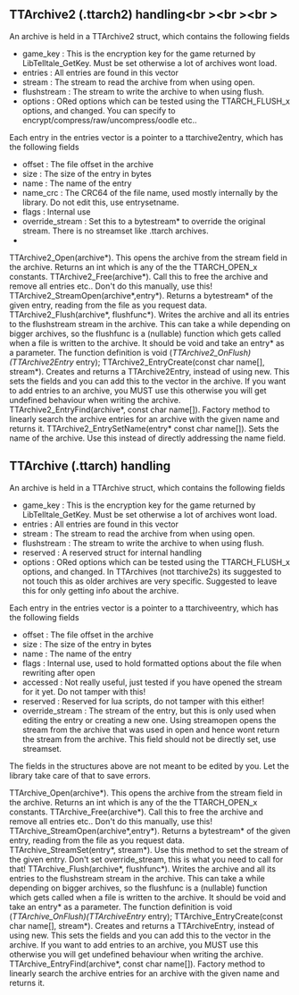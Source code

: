 ## TTArchive2 (.ttarch2) handling<br \><br \><br \><br />

An archive is held in a TTArchive2 struct, which contains the following fields
- game_key : This is the encryption key for the game returned by LibTelltale_GetKey. Must be set otherwise a lot of archives wont load.
- entries : All entries are found in this vector
- stream : The stream to read the archive from when using open.
- flushstream : The stream to write the archive to when using flush.
- options : ORed options which can be tested using the TTARCH_FLUSH_x options, and changed. You can specify to encrypt/compress/raw/uncompress/oodle etc..

Each entry in the entries vector is a pointer to a ttarchive2entry, which has the following fields 
- offset : The file offset in the archive
- size : The size of the entry in bytes
- name : The name of the entry
- name_crc : The CRC64 of the file name, used mostly internally by the library. Do not edit this, use entrysetname. 
- flags : Internal use
- override_stream : Set this to a bytestream* to override the original stream. There is no streamset like .ttarch archives.
- 
TTArchive2_Open(archive*). This opens the archive from the stream field in the archive. Returns an int which is any of the the TTARCH_OPEN_x constants.
TTArchive2_Free(archive*). Call this to free the archive and remove all entries etc.. Don't do this manually, use this!
TTArchive2_StreamOpen(archive*,entry*). Returns a bytestream* of the given entry, reading from the file as you request data.
TTArchive2_Flush(archive*, flushfunc*). Writes the archive and all its entries to the flushstream stream in the archive. This can take a while depending on bigger archives, so the flushfunc is a (nullable) function which gets called when a file is written to the archive. It should be void and take an entry* as a parameter. The function definition is void (*TTArchive2_OnFlush)(TTArchive2Entry* entry);
TTArchive2_EntryCreate(const char name[], stream*). Creates and returns a TTArchive2Entry, instead of using new. This sets the fields and you can add this to the vector in the archive. If you want to add entries to an archive, you MUST use this otherwise you will get undefined behaviour when writing the archive.
TTArchive2_EntryFind(archive*, const char name[]). Factory method to linearly search the archive entries for an archive with the given name and returns it.
TTArchive2_EntrySetName(entry* const char name[]). Sets the name of the archive. Use this instead of directly addressing the name field.

## TTArchive (.ttarch) handling

An archive is held in a TTArchive struct, which contains the following fields
- game_key : This is the encryption key for the game returned by LibTelltale_GetKey. Must be set otherwise a lot of archives wont load.
- entries : All entries are found in this vector
- stream : The stream to read the archive from when using open.
- flushstream : The stream to write the archive to when using flush.
- reserved : A reserved struct for internal handling
- options : ORed options which can be tested using the TTARCH_FLUSH_x options, and changed. In TTArchives (not ttarchive2s) its suggested to not touch this as older archives are very specific. Suggested to leave this for only getting info about the archive.

Each entry in the entries vector is a pointer to a ttarchiveentry, which has the following fields 
- offset : The file offset in the archive
- size : The size of the entry in bytes
- name : The name of the entry
- flags : Internal use, used to hold formatted options about the file when rewriting after open
- accessed : Not really useful, just tested if you have opened the stream for it yet. Do not tamper with this!
- reserved : Reserved for lua scripts, do not tamper with this either!
- override_stream : The stream of the entry, but this is only used when editing the entry or creating a new one. Using streamopen opens the stream from the archive that was used in open and hence wont return the stream from the archive. This field should not be directly set, use streamset. 

The fields in the structures above are not meant to be edited by you. Let the library take care of that to save errors.

TTArchive_Open(archive*). This opens the archive from the stream field in the archive. Returns an int which is any of the the TTARCH_OPEN_x constants.
TTArchive_Free(archive*). Call this to free the archive and remove all entries etc.. Don't do this manually, use this!
TTArchive_StreamOpen(archive*,entry*). Returns a bytestream* of the given entry, reading from the file as you request data.
TTArchive_StreamSet(entry*, stream*). Use this method to set the stream of the given entry. Don't set override_stream, this is what you need to call for that!
TTArchive_Flush(archive*, flushfunc*). Writes the archive and all its entries to the flushstream stream in the archive. This can take a while depending on bigger archives, so the flushfunc is a (nullable) function which gets called when a file is written to the archive. It should be void and take an entry* as a parameter. The function definition is void (*TTArchive_OnFlush)(TTArchiveEntry* entry);
TTArchive_EntryCreate(const char name[], stream*). Creates and returns a TTArchiveEntry, instead of using new. This sets the fields and you can add this to the vector in the archive. If you want to add entries to an archive, you MUST use this otherwise you will get undefined behaviour when writing the archive.
TTArchive_EntryFind(archive*, const char name[]). Factory method to linearly search the archive entries for an archive with the given name and returns it.
